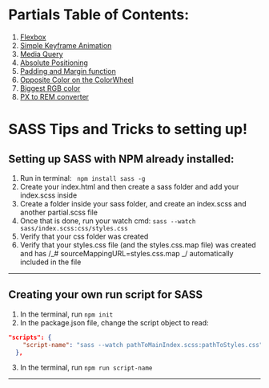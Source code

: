 # Partials Table of Contents:

1. [Flexbox](https://github.com/TypeErrorDev/SASS-reusable-snippets/blob/main/sass/partials/_flexbox.scss)
2. [Simple Keyframe Animation](https://github.com/TypeErrorDev/SASS-reusable-snippets/blob/main/sass/partials/_keyframeAnimations.scss)
3. [Media Query](https://github.com/TypeErrorDev/SASS-reusable-snippets/blob/main/sass/partials/_mediaquery.scss)
4. [Absolute Positioning](https://github.com/TypeErrorDev/SASS-reusable-snippets/blob/main/sass/partials/_absolute.scss)
5. [Padding and Margin function](https://github.com/TypeErrorDev/SASS-reusable-snippets/blob/main/sass/partials/_paddingmargin.scss)
6. [Opposite Color on the ColorWheel](https://github.com/TypeErrorDev/SASS-reusable-snippets/blob/main/sass/partials/_ColorFunctions.scss)
7. [Biggest RGB color](https://github.com/TypeErrorDev/SASS-reusable-snippets/blob/main/sass/partials/_ColorChannel.scss)
8. [PX to REM converter](https://github.com/TypeErrorDev/SASS-reusable-snippets/blob/main/sass/partials/_pxtorem.scss)

# SASS Tips and Tricks to setting up!

## Setting up SASS with NPM already installed:

1. Run in terminal: ` npm install sass -g`
2. Create your index.html and then create a sass folder and add your index.scss inside
3. Create a folder inside your sass folder, and create an index.scss and another partial.scss file
4. Once that is done, run your watch cmd: `sass --watch sass/index.scss:css/styles.css`
5. Verify that your css folder was created
6. Verify that your styles.css file (and the styles.css.map file) was created and has /_# sourceMappingURL=styles.css.map _/ automatically included in the file

---

## Creating your own run script for SASS

1. In the terminal, run `npm init`
2. In the package.json file, change the script object to read:

```json
"scripts": {
    "script-name": "sass --watch pathToMainIndex.scss:pathToStyles.css"
  },
```

3. In the terminal, run `npm run script-name`

---
